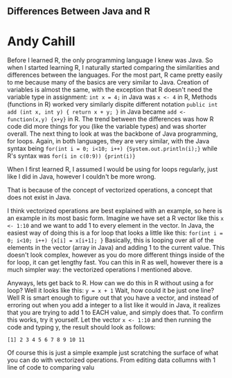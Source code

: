 ## Differences Between Java and R
# Andy Cahill

Before I learned R, the only programming language I knew was Java. So when I started learning R, I naturally started
comparing the similarities and differences between the languages. For the most part, R came pretty easily to me because
many of the basics are very similar to Java. Creation of variables is almost the same, with the exception that R doesn't 
need the variable type in assignment: `int x = 4;` in Java was `x <- 4` in R, Methods (functions in R) worked very similarly 
dispite different notation `public int add (int x, int y) { return x + y; }` in Java became `add <- function(x,y) {x+y}` in R.
The trend between the differences was how R code did more things for you (like the variable types) and was shorter overall.
The next thing to look at was the backbone of Java programming, for loops. Again, in both languages, they are very similar, 
with the Java syntax being `for(int i = 0; i<10; i++) {System.out.println(i);}` while R's syntax was `for(i in c(0:9)) {print(i)}`

When I first learned R, I assumed I would be using for loops regularly, just like I did in Java, however I couldn't be more wrong.

That is because of the concept of vectorized operations, a concept that does not exist in Java.

I think vectorized operations are best explained with an example, so here is an example in its most basic form. Imagine we have set
a R vector like this `x <- 1:10` and we want to add 1 to every element in the vector. In Java, the easiest way of doing this is a for 
loop that looks a little like this: `for(int i = 0; i<10; i++) {x[i] = x[i+1]; }` Basically, this is looping over all of the elements 
in the vector (array in Java) and adding 1 to the current value. This doesn't look complex, however as you do more different things 
inside of the for loop, it can get lengthy fast. You can this in R as well, however there is a much simpler way: the vectorized operations
I mentioned above.

Anyways, lets get back to R. How can we do this in R without using a for loop? Well it looks like this:
`y = x + 1`
Wait, how could it be just one line? Well R is smart enough to figure out that you have a vector, and instead of erroring out when you add
a integer to a list like it would in Java, it realizes that you are trying to add 1 to EACH value, and simply does that. To confirm this works,
try it yourself. Let the vector `x <- 1:10` and then running the code and typing y, the result should look as follows:

`[1] 2 3 4 5 6 7 8 9 10 11`

Of course this is just a simple example just scratching the surface of what you can do with vectorized operations. From editing data collumns with
1 line of code to comparing valu





